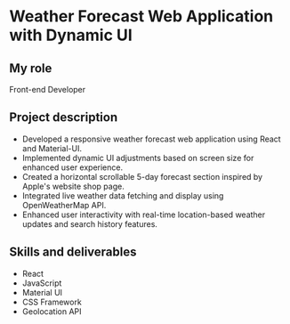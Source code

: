 # Weather Forecast Web Application with Dynamic UI

## My role
Front-end Developer

## Project description
- Developed a responsive weather forecast web application using React and Material-UI.
- Implemented dynamic UI adjustments based on screen size for enhanced user experience.
- Created a horizontal scrollable 5-day forecast section inspired by Apple's website shop page.
- Integrated live weather data fetching and display using OpenWeatherMap API.
- Enhanced user interactivity with real-time location-based weather updates and search history features.

## Skills and deliverables
- React
- JavaScript
- Material UI
- CSS Framework
- Geolocation API
